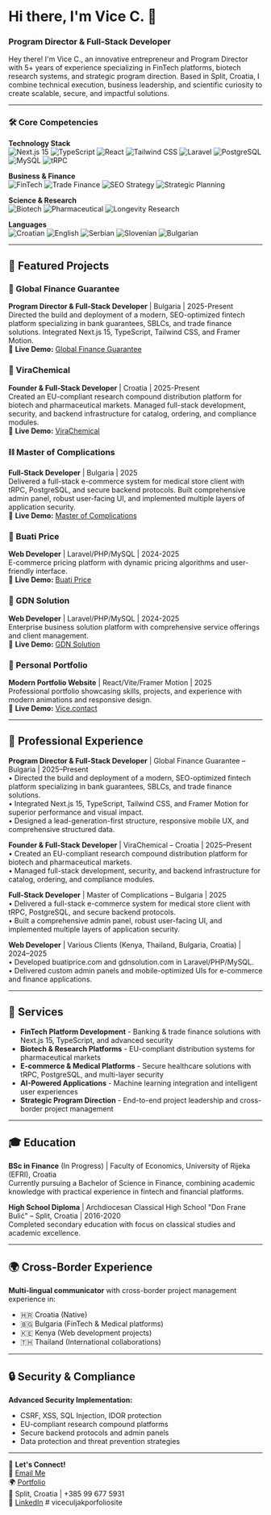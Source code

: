 # Hi there, I'm Vice C. 👋

### Program Director & Full-Stack Developer

Hey there! I'm Vice C., an innovative entrepreneur and Program Director with 5+ years of experience specializing in FinTech platforms, biotech research systems, and strategic program direction. Based in Split, Croatia, I combine technical execution, business leadership, and scientific curiosity to create scalable, secure, and impactful solutions.

---

### 🛠️ Core Competencies

**Technology Stack**  
![Next.js 15](https://img.shields.io/badge/-Next.js%2015-000000?style=flat-square&logo=next.js&logoColor=white)
![TypeScript](https://img.shields.io/badge/-TypeScript-3178C6?style=flat-square&logo=typescript&logoColor=white)
![React](https://img.shields.io/badge/-React-61DAFB?style=flat-square&logo=react&logoColor=black)
![Tailwind CSS](https://img.shields.io/badge/-Tailwind%20CSS-38B2AC?style=flat-square&logo=tailwind-css&logoColor=white)
![Laravel](https://img.shields.io/badge/-Laravel-FF2D20?style=flat-square&logo=laravel&logoColor=white)
![PostgreSQL](https://img.shields.io/badge/-PostgreSQL-316192?style=flat-square&logo=postgresql&logoColor=white)
![MySQL](https://img.shields.io/badge/-MySQL-4479A1?style=flat-square&logo=mysql&logoColor=white)
![tRPC](https://img.shields.io/badge/-tRPC-2596BE?style=flat-square&logo=tRPC&logoColor=white)

**Business & Finance**  
![FinTech](https://img.shields.io/badge/-FinTech-00D4AA?style=flat-square&logo=fintech&logoColor=white)
![Trade Finance](https://img.shields.io/badge/-Trade%20Finance-1E3A8A?style=flat-square&logo=finance&logoColor=white)
![SEO Strategy](https://img.shields.io/badge/-SEO%20Strategy-FF6B35?style=flat-square&logo=seo&logoColor=white)
![Strategic Planning](https://img.shields.io/badge/-Strategic%20Planning-10B981?style=flat-square&logo=strategy&logoColor=white)

**Science & Research**  
![Biotech](https://img.shields.io/badge/-Biotech-059669?style=flat-square&logo=biotech&logoColor=white)
![Pharmaceutical](https://img.shields.io/badge/-Pharmaceutical-7C3AED?style=flat-square&logo=pharma&logoColor=white)
![Longevity Research](https://img.shields.io/badge/-Longevity%20Research-F59E0B?style=flat-square&logo=research&logoColor=white)

**Languages**  
![Croatian](https://img.shields.io/badge/-Croatian%20(Native)-1E40AF?style=flat-square&logo=croatia&logoColor=white)
![English](https://img.shields.io/badge/-English%20(C2)-DC2626?style=flat-square&logo=english&logoColor=white)
![Serbian](https://img.shields.io/badge/-Serbian%20(C2)-059669?style=flat-square&logo=serbia&logoColor=white)
![Slovenian](https://img.shields.io/badge/-Slovenian%20(B2)-7C3AED?style=flat-square&logo=slovenia&logoColor=white)
![Bulgarian](https://img.shields.io/badge/-Bulgarian%20(B1)-F59E0B?style=flat-square&logo=bulgaria&logoColor=white)

---
## 🚀 Featured Projects  

### 🏦 Global Finance Guarantee
**Program Director & Full-Stack Developer** | Bulgaria | 2025-Present  
Directed the build and deployment of a modern, SEO-optimized fintech platform specializing in bank guarantees, SBLCs, and trade finance solutions. Integrated Next.js 15, TypeScript, Tailwind CSS, and Framer Motion.  
🔗 **Live Demo:** [Global Finance Guarantee](https://www.globalfinanceguarantee.com/)  

### 🧪 ViraChemical
**Founder & Full-Stack Developer** | Croatia | 2025-Present  
Created an EU-compliant research compound distribution platform for biotech and pharmaceutical markets. Managed full-stack development, security, and backend infrastructure for catalog, ordering, and compliance modules.  
🔗 **Live Demo:** [ViraChemical](https://virachemical.com)  

### ⛓️ Master of Complications
**Full-Stack Developer** | Bulgaria | 2025  
Delivered a full-stack e-commerce system for medical store client with tRPC, PostgreSQL, and secure backend protocols. Built comprehensive admin panel, robust user-facing UI, and implemented multiple layers of application security.  
🔗 **Live Demo:** [Master of Complications](https://masterofcomplications.guru/)  

### 🛒 Buati Price
**Web Developer** | Laravel/PHP/MySQL | 2024-2025  
E-commerce pricing platform with dynamic pricing algorithms and user-friendly interface.  
🔗 **Live Demo:** [Buati Price](https://buatiprice.com/)  

### 🏢 GDN Solution
**Web Developer** | Laravel/PHP/MySQL | 2024-2025  
Enterprise business solution platform with comprehensive service offerings and client management.  
🔗 **Live Demo:** [GDN Solution](https://gdnsolution.com/)  

### 🎨 Personal Portfolio
**Modern Portfolio Website** | React/Vite/Framer Motion | 2025  
Professional portfolio showcasing skills, projects, and experience with modern animations and responsive design.  
🔗 **Live Demo:** [Vice.contact](https://vice.contact/)  

---
## 💼 Professional Experience

**Program Director & Full-Stack Developer** | Global Finance Guarantee – Bulgaria | 2025–Present  
• Directed the build and deployment of a modern, SEO-optimized fintech platform specializing in bank guarantees, SBLCs, and trade finance solutions.  
• Integrated Next.js 15, TypeScript, Tailwind CSS, and Framer Motion for superior performance and visual impact.  
• Designed a lead-generation-first structure, responsive mobile UX, and comprehensive structured data.

**Founder & Full-Stack Developer** | ViraChemical – Croatia | 2025–Present  
• Created an EU-compliant research compound distribution platform for biotech and pharmaceutical markets.  
• Managed full-stack development, security, and backend infrastructure for catalog, ordering, and compliance modules.

**Full-Stack Developer** | Master of Complications – Bulgaria | 2025  
• Delivered a full-stack e-commerce system for medical store client with tRPC, PostgreSQL, and secure backend protocols.  
• Built a comprehensive admin panel, robust user-facing UI, and implemented multiple layers of application security.

**Web Developer** | Various Clients (Kenya, Thailand, Bulgaria, Croatia) | 2024–2025  
• Developed buatiprice.com and gdnsolution.com in Laravel/PHP/MySQL.  
• Delivered custom admin panels and mobile-optimized UIs for e-commerce and finance applications.

---
## 🎯 Services

- **FinTech Platform Development** - Banking & trade finance solutions with Next.js 15, TypeScript, and advanced security
- **Biotech & Research Platforms** - EU-compliant distribution systems for pharmaceutical markets
- **E-commerce & Medical Platforms** - Secure healthcare solutions with tRPC, PostgreSQL, and multi-layer security
- **AI-Powered Applications** - Machine learning integration and intelligent user experiences
- **Strategic Program Direction** - End-to-end project leadership and cross-border project management

---
## 🎓 Education

**BSc in Finance** (In Progress) | Faculty of Economics, University of Rijeka (EFRI), Croatia  
Currently pursuing a Bachelor of Science in Finance, combining academic knowledge with practical experience in fintech and financial platforms.

**High School Diploma** | Archdiocesan Classical High School "Don Frane Bulić" – Split, Croatia | 2016-2020  
Completed secondary education with focus on classical studies and academic excellence.

---
## 🌍 Cross-Border Experience

**Multi-lingual communicator** with cross-border project management experience in:
- 🇭🇷 Croatia (Native)
- 🇧🇬 Bulgaria (FinTech & Medical platforms)
- 🇰🇪 Kenya (Web development projects)
- 🇹🇭 Thailand (International collaborations)

---
## 🔒 Security & Compliance

**Advanced Security Implementation:**
- CSRF, XSS, SQL Injection, IDOR protection
- EU-compliant research compound platforms
- Secure backend protocols and admin panels
- Data protection and threat prevention strategies

---

📩 **Let's Connect!**  
📧 [Email Me](vice@vice.contact)  
🌍 [Portfolio](https://vice.contact/)  
📍 Split, Croatia | +385 99 677 5931  
🔗 [LinkedIn](https://linkedin.com/in/vice-culjak) # viceculjakporfoliosite
